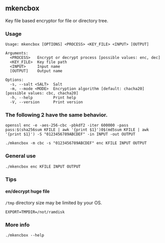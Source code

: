 ## mkencbox

Key file based encryptor for file or directory tree.

### Usage

```
Usage: mkencbox [OPTIONS] <PROCESS> <KEY_FILE> <INPUT> [OUTPUT]

Arguments:
  <PROCESS>   Encrypt or decrypt process [possible values: enc, dec]
  <KEY_FILE>  Key file path
  <INPUT>     Input name
  [OUTPUT]    Output name

Options:
  -s, --salt <SALT>  Salt
  -m, --mode <MODE>  Encryption algorithm [default: chacha20] [possible values: cbc, chacha20]
  -h, --help         Print help
  -V, --version      Print version
```

### The following 2 have the same behavior.

```
openssl enc -e -aes-256-cbc -pbkdf2 -iter 600000 -pass pass:$(sha256sum KFILE | awk '{print $1}')0$(md5sum KFILE | awk '{print $1}') -S "0123456789ABCDEF" -in INPUT -out OUTPUT
```

```
./mkencbox -m cbc -s "0123456789ABCDEF" enc KFILE INPUT OUTPUT
```

### General use

```
./mkencbox enc KFILE INPUT OUTPUT
```

### Tips

#### en/decrypt huge file

`/tmp` directory size may be limited by your OS.

```
EXPORT=TMPDIR=/not/ramdisk
```

### More info

```
./mkencbox --help
```
